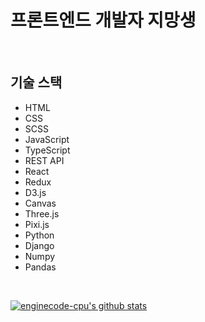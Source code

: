 # 프론트엔드 개발자 지망생

<br>

## 기술 스택
- HTML
- CSS
- SCSS
- JavaScript
- TypeScript
- REST API
- React
- Redux
- D3.js
- Canvas
- Three.js
- Pixi.js
- Python
- Django
- Numpy
- Pandas

<br>

[![enginecode-cpu's github stats](https://github-readme-stats.vercel.app/api?username=enginecode-cpu)](https://github.com/anuraghazra/github-readme-stats)
